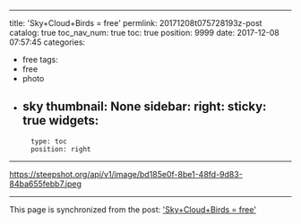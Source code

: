 
---
title: 'Sky+Cloud+Birds = free'
permlink: 20171208t075728193z-post
catalog: true
toc_nav_num: true
toc: true
position: 9999
date: 2017-12-08 07:57:45
categories:
- free
tags:
- free
- photo
- sky
thumbnail: None
sidebar:
    right:
        sticky: true
widgets:
    -
        type: toc
        position: right
---


https://steepshot.org/api/v1/image/bd185e0f-8be1-48fd-9d83-84ba655febb7.jpeg

- - -

This page is synchronized from the post: ['Sky+Cloud+Birds = free'](https://steemit.com/@kingbit/20171208t075728193z-post)
